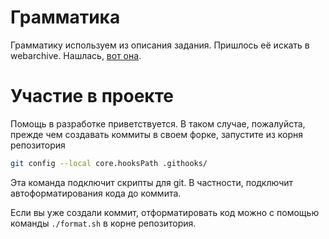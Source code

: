 # Грамматика
Грамматику используем из описания задания. Пришлось её искать в webarchive.
Нашлась, [вот она](grammar.pdf).

# Участие в проекте
Помощь в разработке приветствуется. В таком случае, пожалуйста, прежде чем
создавать коммиты в своем форке, запустите из корня репозитория
```bash
git config --local core.hooksPath .githooks/
```
Эта команда подключит скрипты для git. В частности, подключит
автоформатирования кода до коммита.

Если вы уже создали коммит, отформатировать код можно с помощью команды
`./format.sh` в корне репозитория.

